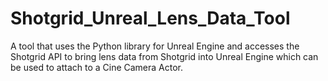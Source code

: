 # Shotgrid_Unreal_Lens_Data_Tool
 A tool that uses the Python library for Unreal Engine and accesses the Shotgrid API to bring lens data from Shotgrid into Unreal Engine which can be used to attach to a Cine Camera Actor.
